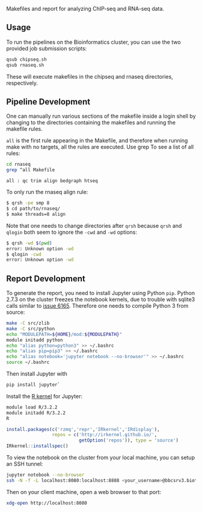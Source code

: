 Makefiles and report for analyzing ChIP-seq and RNA-seq data.

Usage
-----

To run the pipelines on the Bioinformatics cluster, you can use the
two provided job submission scripts:

```bash
qsub chipseq.sh
qsub rnaseq.sh
```

These will execute makefiles in the chipseq and rnaseq directories,
respectively.

Pipeline Development
--------------------

One can manually run various sections of the makefile inside a login
shell by changing to the directories containing the makefiles and
running the makefile rules.

`all` is the first rule appearing in the Makefile, and therefore when
running make with no targets, all the rules are executed.  Use grep To
see a list of all rules:

```bash
cd rnaseq
grep ^all Makefile
```

```
all : qc trim align bedgraph htseq
```

To only run the rnaseq align rule:

```bash
$ qrsh -pe smp 8
$ cd path/to/rnaseq/
$ make threads=8 align
```

Note that one needs to change directories after `qrsh` because `qrsh`
and `qlogin` both seem to ignore the `-cwd` and `-wd` options:

```bash
$ qrsh -wd $(pwd)
error: Unknown option -wd
$ qlogin -cwd
error: Unknown option -wd
```

Report Development
------------------

To generate the report, you need to install Jupyter using Python `pip`.
Python 2.7.3 on the cluster freezes the notebook kernels,
due to trouble with sqlite3 calls similar to [issue 6165](https://github.com/ipython/ipython/issues/6165).
Therefore one needs to compile Python 3 from source:

```bash
make -C src/zlib
make -C src/python
echo "MODULEPATH=${HOME}/mod:${MODULEPATH}"
module initadd python
echo "alias python=python3" >> ~/.bashrc
echo "alias pip=pip3" >> ~/.bashrc
echo "alias notebook='jupyter notebook --no-browser'" >> ~/.bashrc
source ~/.bashrc
```

Then install Jupyter with 

```bash
pip install jupyter`
```

Install the [R kernel](https://irkernel.github.io/installation/#source-panel)
for Jupyter:

```bash
module load R/3.2.2
module initadd R/3.2.2
R
```

```R
install.packages(c('rzmq','repr','IRkernel','IRdisplay'),
                 repos = c('http://irkernel.github.io/',
                           getOption('repos')), type = 'source')
IRkernel::installspec()
```

To view the notebook on the cluster from your local machine,
you can setup an SSH tunnel:

```bash
jupyter notebook --no-browser
ssh -N -f -L localhost:8080:localhost:8888 <your_username>@bbcsrv3.biotech.uconn.edu
```

Then on your client machine, open a web browser to that port:

```bash
xdg-open http://localhost:8080
```
